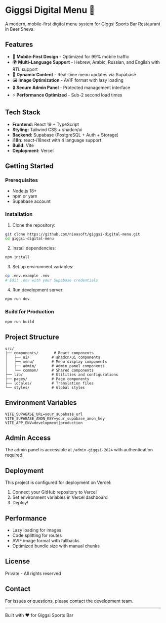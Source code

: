 # Giggsi Digital Menu 🍔

A modern, mobile-first digital menu system for Giggsi Sports Bar Restaurant in Beer Sheva.

## Features

- 📱 **Mobile-First Design** - Optimized for 99% mobile traffic
- 🌍 **Multi-Language Support** - Hebrew, Arabic, Russian, and English with RTL support
- 🎨 **Dynamic Content** - Real-time menu updates via Supabase
- 🖼️ **Image Optimization** - AVIF format with lazy loading
- 🔒 **Secure Admin Panel** - Protected management interface
- ⚡ **Performance Optimized** - Sub-2 second load times

## Tech Stack

- **Frontend:** React 19 + TypeScript
- **Styling:** Tailwind CSS + shadcn/ui
- **Backend:** Supabase (PostgreSQL + Auth + Storage)
- **i18n:** react-i18next with 4 language support
- **Build:** Vite
- **Deployment:** Vercel

## Getting Started

### Prerequisites

- Node.js 18+
- npm or yarn
- Supabase account

### Installation

1. Clone the repository:
```bash
git clone https://github.com/nioasoft/giggsi-digital-menu.git
cd giggsi-digital-menu
```

2. Install dependencies:
```bash
npm install
```

3. Set up environment variables:
```bash
cp .env.example .env
# Edit .env with your Supabase credentials
```

4. Run development server:
```bash
npm run dev
```

### Build for Production

```bash
npm run build
```

## Project Structure

```
src/
├── components/       # React components
│   ├── ui/          # shadcn/ui components
│   ├── menu/        # Menu display components
│   ├── admin/       # Admin panel components
│   └── common/      # Shared components
├── lib/             # Utilities and configurations
├── pages/           # Page components
├── locales/         # Translation files
└── styles/          # Global styles
```

## Environment Variables

```env
VITE_SUPABASE_URL=your_supabase_url
VITE_SUPABASE_ANON_KEY=your_supabase_anon_key
VITE_APP_ENV=development|production
```

## Admin Access

The admin panel is accessible at `/admin-giggsi-2024` with authentication required.

## Deployment

This project is configured for deployment on Vercel:

1. Connect your GitHub repository to Vercel
2. Set environment variables in Vercel dashboard
3. Deploy!

## Performance

- Lazy loading for images
- Code splitting for routes
- AVIF image format with fallbacks
- Optimized bundle size with manual chunks

## License

Private - All rights reserved

## Contact

For issues or questions, please contact the development team.

---

Built with ❤️ for Giggsi Sports Bar